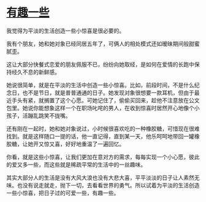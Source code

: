 # [有趣一些](https://github.com/platojobs/SFLOG/issues/282)

我觉得为平淡的生活创造一些小惊喜是很必要的。

我有个朋友，她和她对象已经同居五年了，可俩人的相处模式还如暧昧期间般甜蜜腻歪。

这让大部分快餐式恋爱的朋友佩服不已，纷纷向她取经，是如何在爱情的长跑中保持经久不息的新鲜感。

她说很简单，就是在平淡的生活中创造一些小惊喜。比如，前段时间，不是什么纪念日，也不是节日，就是普普通通的日子。她发现对象很想要一款耳机，但由于最近手头有紧，就搁置了这个心愿。可她记住了，偷偷买回来，趁他不注意放在公文包里。她说你能想象这样一个在职场叱咤的男人，在收到惊喜时居然开心地像个小孩子，活蹦乱跳笑不拢嘴。

还有刚在一起时，她和她对象说过，小时候很喜欢吃的一种橡胶糖，可惜现在很难找到。就是这样随口一提的话，他一直记得，直到某一天，他乐呵呵地带回一罐橡胶糖，让她开又惊又喜，好好地重温了一遍回忆。

你看，就是这些小惊喜，让我们更加在意对方的需求，每每实现一个小心愿，彼此的爱又多一些，而这些就是稀疏平常的生活中的一丝趣味。

其实大部分人的生活是没有大风大浪也没有大悲大喜，平平淡淡的日子让人素然无味。也没有说走就走，抛下一切，去看看世界的勇气。所以试着为平淡的生活创造一些小惊喜，把日子过的可爱一些，有趣一些。